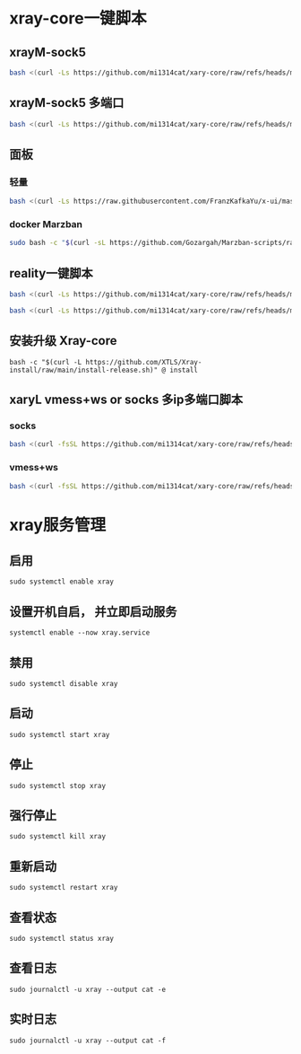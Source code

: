 # xray-core一键脚本
## xrayM-sock5
```bash
bash <(curl -Ls https://github.com/mi1314cat/xary-core/raw/refs/heads/main/xrayM-sock5.sh)
```
## xrayM-sock5 多端口
```bash
bash <(curl -Ls https://github.com/mi1314cat/xary-core/raw/refs/heads/main/multiport-sock5.sh)
```
## 面板
### 轻量
```bash
bash <(curl -Ls https://raw.githubusercontent.com/FranzKafkaYu/x-ui/master/install.sh)
```
### docker Marzban
```bash
sudo bash -c "$(curl -sL https://github.com/Gozargah/Marzban-scripts/raw/master/marzban.sh)" @ install
```
## reality一键脚本

```bash
bash <(curl -Ls https://github.com/mi1314cat/xary-core/raw/refs/heads/main/reality_xray.sh)
```

```bash
bash <(curl -Ls https://github.com/mi1314cat/xary-core/raw/refs/heads/main/reality_xray_ip.sh)
```
## 安装升级 Xray-core
```
bash -c "$(curl -L https://github.com/XTLS/Xray-install/raw/main/install-release.sh)" @ install
```
## xaryL  vmess+ws or socks 多ip多端口脚本
### socks
```bash
bash <(curl -fsSL https://github.com/mi1314cat/xary-core/raw/refs/heads/main/xrayL.sh) socks
```
### vmess+ws
```bash
bash <(curl -fsSL https://github.com/mi1314cat/xary-core/raw/refs/heads/main/xrayL.sh) vmess
```
# xray服务管理
## 启用
```
sudo systemctl enable xray
```
## 设置开机自启， 并立即启动服务
```
systemctl enable --now xray.service
```
## 禁用
```
sudo systemctl disable xray
```
## 启动
```
sudo systemctl start xray
```
## 停止	
```
sudo systemctl stop xray
```
## 强行停止
```
sudo systemctl kill xray
```
## 重新启动	
```
sudo systemctl restart xray
```
## 查看状态
```
sudo systemctl status xray
```
## 查看日志	
```
sudo journalctl -u xray --output cat -e
```
## 实时日志	
```
sudo journalctl -u xray --output cat -f
```
